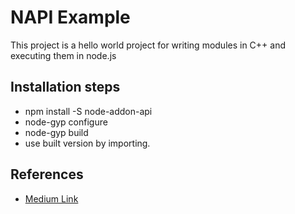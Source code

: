 # NAPI Example
This project is a hello world project for writing modules in C++ and executing them in node.js


## Installation steps
- npm install -S node-addon-api
- node-gyp configure
- node-gyp build
- use built version by importing.

## References
- [Medium Link](https://medium.com/jspoint/a-simple-guide-to-load-c-c-code-into-node-js-javascript-applications-3fcccf54fd32)